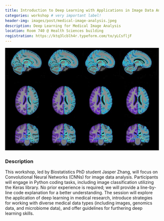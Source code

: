 ```yaml
---
title: Introduction to Deep Learning with Applications in Image Data Analysis and Medical Research
categories: workshop # very important label!
header-img: images/post/medical-image-analysis.jpeg
description: Deep Learning for Medical Image Analysis
location: Room 740 @ Health Sciences building
registration: https://ktq3lcblh4r.typeform.com/to/yLCsfljF
---
```


<div class="row">
<div class="col-sm-3"></div>
<div class="col-sm-6">
    <img src="/images/post/medical-image-analysis.jpeg">
</div>
<div class="col-sm-3"></div>
</div>

### Description

This workshop, led by Biostatistics PhD student Jasper Zhang, will focus on Convolutional Neural Networks (CNNs) for image data analysis. Participants will engage in Python coding tasks, including image classification utilizing the Keras library. No prior experience is required; we will provide a line-by-line code explanation for a better understanding. The session will explore the application of deep learning in medical research, introduce strategies for working with diverse medical data types (including images, genomics data, and microbiome data), and offer guidelines for furthering deep learning skills.
